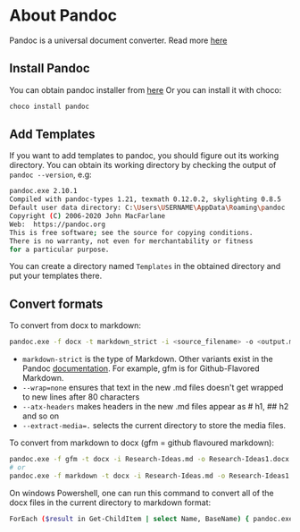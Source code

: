 # About Pandoc

Pandoc is a universal document converter. Read more [here](https://pandoc.org/index.html)

## Install Pandoc

You can obtain pandoc installer from [here](https://pandoc.org/installing.html)
Or you can install it with choco:

```bash
choco install pandoc
```

## Add Templates

If you want to add templates to pandoc, you should figure out its working directory. You can obtain its working directory by checking the output of `pandoc --version`, e.g:

```bash
pandoc.exe 2.10.1
Compiled with pandoc-types 1.21, texmath 0.12.0.2, skylighting 0.8.5
Default user data directory: C:\Users\USERNAME\AppData\Roaming\pandoc
Copyright (C) 2006-2020 John MacFarlane
Web:  https://pandoc.org
This is free software; see the source for copying conditions.
There is no warranty, not even for merchantability or fitness
for a particular purpose.
```

You can create a directory named `Templates` in the obtained directory and put your templates there.

## Convert formats

To convert from docx to markdown:

```bash
pandoc.exe -f docx -t markdown_strict -i <source_filename> -o <output.md> --wrap=none --atx-headers --extract-media=.
```

- `markdown-strict` is the type of Markdown. Other variants exist in the Pandoc [documentation](https://pandoc.org/MANUAL.html#markdown-variants). For example, gfm is for Github-Flavored Markdown.
- `--wrap=none` ensures that text in the new .md files doesn't get wrapped to new lines after 80 characters
- `--atx-headers` makes headers in the new .md files appear as # h1, ## h2 and so on
- `--extract-media=.` selects the current directory to store the media files.

To convert from markdown to docx (gfm = github flavoured markdown):

```bash
pandoc.exe -f gfm -t docx -i Research-Ideas.md -o Research-Ideas1.docx
# or 
pandoc.exe -f markdown -t docx -i Research-Ideas.md -o Research-Ideas1.docx
```

On windows Powershell, one can run this command to convert all of the docx files in the current directory to markdown format:

```bash
ForEach ($result in Get-ChildItem | select Name, BaseName) { pandoc.exe -f docx -t markdown_strict -i $result.Name -o "$($result.BaseName).md" --wrap=none --atx-headers --extract-media=. }
```
